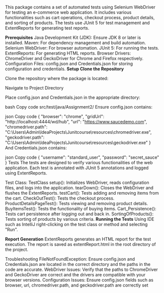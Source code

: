 This package contains a set of automated tests using Selenium WebDriver for testing an e-commerce web application. It includes various functionalities such as cart operations, checkout process, product details, and sorting of products. The tests use JUnit 5 for test management and ExtentReports for generating test reports.

**Prerequisites**
Java Development Kit (JDK): Ensure JDK 8 or later is installed.
Maven: For dependency management and build automation.
Selenium WebDriver: For browser automation.
JUnit 5: For running the tests.
ExtentReports: For generating HTML reports.
Browser Drivers: ChromeDriver and GeckoDriver for Chrome and Firefox respectively.
Configuration Files: config.json and Credentials.json for storing configuration and credentials.
**Setup
Clone the Repository**

Clone the repository where the package is located:

Navigate to Project Directory

Place config.json and Credentials.json in the appropriate directory:

bash
Copy code
src/test/java/Assignment2/
Ensure config.json contains:

json
Copy code
{
     "browser": "chrome",
  "gridUrl": "http://localhost:4444/wd/hub",
  "url": "https://www.saucedemo.com",
  "chromedriver.path": "C:\\Users\\Admin\\IdeaProjects\\Junitcourse\\resources\\chromedriver.exe",
  "geckodriver.path": "C:\\Users\\Admin\\IdeaProjects\\Junitcourse\\resources\\geckodriver.exe"
}
And Credentials.json contains:

json
Copy code
{
    "username": "standard_user",
  "password": "secret_sauce"
}
Tests
The tests are designed to verify various functionalities of the web application. Each test is annotated with JUnit 5 annotations and logged using ExtentReports.

Test Class: TestClass
setup(): Initializes WebDriver, reads configuration files, and logs into the application.
tearDown(): Closes the WebDriver and flushes the ExtentReports.
testCart(): Tests adding and removing items from the cart.
CheckOutTest(): Tests the checkout process.
ProductDetailsPageTest(): Tests viewing and removing product details.
BuyItemsTest(): Tests the functionality of buying items.
Cart_Persistence(): Tests cart persistence after logging out and back in.
SortingOfProducts(): Tests sorting of products by various criteria.
**Running the Tests**
Using IDE such as IntelliJ right-clicking on the test class or method and selecting "Run".

**Report Generation**
ExtentReports generates an HTML report for the test execution. The report is saved as extentReport.html in the root directory of the project.

Troubleshooting
FileNotFoundException: Ensure config.json and Credentials.json are located in the correct directory and the paths in the code are accurate.
WebDriver Issues: Verify that the paths to ChromeDriver and GeckoDriver are correct and the drivers are compatible with your browser versions.
Configuration Issues: Ensure config.json fields such as browser, url, chromedriver.path, and geckodriver.path are correctly set
